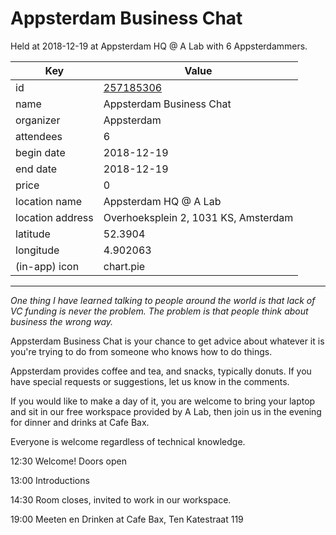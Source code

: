 # Appsterdam Business Chat
Held at 2018-12-19 at Appsterdam HQ @ A Lab with 6 Appsterdammers.
        
|Key|Value
|---|---|
|id|[257185306](https://www.meetup.com/appsterdam/events/257185306/)|
|name|Appsterdam Business Chat|
|organizer|Appsterdam|
|attendees|6|
|begin date|2018-12-19|
|end date|2018-12-19|
|price|0|
|location name|Appsterdam HQ @ A Lab|
|location address|Overhoeksplein 2, 1031 KS, Amsterdam|
|latitude|52.3904|
|longitude|4.902063|
|(in-app) icon|chart.pie|

---

*One thing I have learned talking to people around the world is that lack of VC funding is never the problem. The problem is that people think about business the wrong way.*

Appsterdam Business Chat is your chance to get advice about whatever it is you're trying to do from someone who knows how to do things.

Appsterdam provides coffee and tea, and snacks, typically donuts. If you have special requests or suggestions, let us know in the comments.

If you would like to make a day of it, you are welcome to bring your laptop and sit in our free workspace provided by A Lab, then join us in the evening for dinner and drinks at Cafe Bax.

Everyone is welcome regardless of technical knowledge.

12:30 Welcome! Doors open

13:00 Introductions

14:30 Room closes, invited to work in our workspace.

19:00 Meeten en Drinken at Cafe Bax, Ten Katestraat 119


